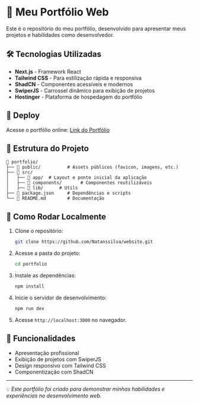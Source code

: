 # 🚀 Meu Portfólio Web

Este é o repositório do meu portfólio, desenvolvido para apresentar meus projetos e habilidades como desenvolvedor.

## 🛠️ Tecnologias Utilizadas

- **Next.js** - Framework React 
- **Tailwind CSS** - Para estilização rápida e responsiva
- **ShadCN** - Componentes acessíveis e modernos
- **SwiperJS** - Carrossel dinâmico para exibição de projetos
- **Hostinger** - Plataforma de hospedagem do portfólio

## 🎨 Deploy

Acesse o portfólio online: [Link do Portfólio](https://natanpms.dev)

## 📂 Estrutura do Projeto

```
📁 portfolio/
├── 📁 public/          # Assets públicos (favicon, imagens, etc.)
├── 📁 src/
│   ├── 📁 app/  # Layout e ponto inicial da aplicação
│   ├── 📁 components/       # Componentes reutilizáveis
│   ├── 📁 lib/      # Utils
├── 📄 package.json     # Dependências e scripts
└── 📄 README.md        # Documentação
```

## 🚀 Como Rodar Localmente

1. Clone o repositório:
   ```sh
   git clone https://github.com/Natanssilva/website.git
   ```
2. Acesse a pasta do projeto:
   ```sh
   cd portfolio
   ```
3. Instale as dependências:
   ```sh
   npm install
   ```
4. Inicie o servidor de desenvolvimento:
   ```sh
   npm run dev
   ```
5. Acesse `http://localhost:3000` no navegador.

## 📌 Funcionalidades

- Apresentação profissional
- Exibição de projetos com SwiperJS
- Design responsivo com Tailwind CSS
- Componentização com ShadCN

---

💡 *Este portfólio foi criado para demonstrar minhas habilidades e experiências no desenvolvimento web.*

